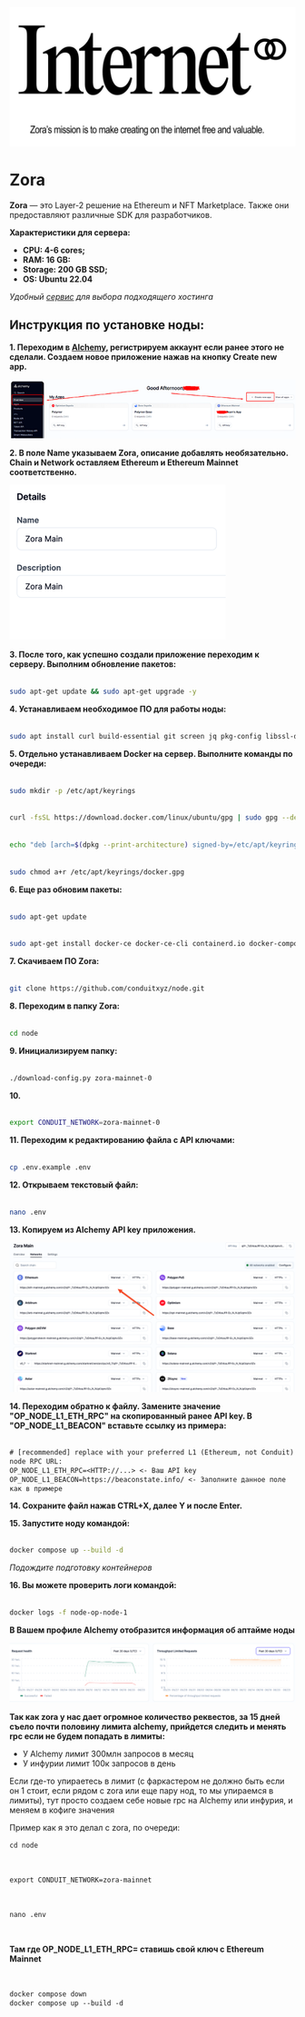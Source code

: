 ![img_3.png](./assets/img_3.png)
# Zora

**Zora** — это Layer-2 решение на Ethereum и NFT Marketplace. Также они предоставляют различные SDK для разработчиков.

**Характеристики для сервера:**

- **CPU: 4-6 cores;**
- **RAM: 16 GB:**
- **Storage: 200 GB SSD;**
- **OS: Ubuntu 22.04**

*Удобный [сервис](https://ru.hostings.info/hostings/filter_page#vps) для выбора подходящего хостинга*

## Инструкция по установке ноды:

**1. Переходим в [Alchemy](https://www.alchemy.com/), регистрируем аккаунт если ранее этого не сделали. Создаем новое приложение нажав на кнопку Create new app.**

![image](./assets/2.png)

**2. В поле Name указываем Zora, описание добавлять необязательно. Chain и Network оставляем Ethereum и Ethereum Mainnet соответственно.**

![img.png](./assets/img.png)

**3. После того, как успешно создали приложение переходим к серверу. Выполним обновление пакетов:**

```bash

sudo apt-get update && sudo apt-get upgrade -y

```

**4. Устанавливаем необходимое ПО для работы ноды:**

```bash

sudo apt install curl build-essential git screen jq pkg-config libssl-dev libclang-dev ca-certificates gnupg lsb-release -y

```

**5. Отдельно устанавливаем Docker на сервер. Выполните команды по очереди:**

```bash

sudo mkdir -p /etc/apt/keyrings

```

```bash

curl -fsSL https://download.docker.com/linux/ubuntu/gpg | sudo gpg --dearmor -o /etc/apt/keyrings/docker.gpg

```

```bash

echo "deb [arch=$(dpkg --print-architecture) signed-by=/etc/apt/keyrings/docker.gpg] https://download.docker.com/linux/ubuntu $(lsb_release -cs) stable" | sudo tee /etc/apt/sources.list.d/docker.list > /dev/null

```

```bash

sudo chmod a+r /etc/apt/keyrings/docker.gpg

```

**6. Еще раз обновим пакеты:**

```bash

sudo apt-get update

```

```bash

sudo apt-get install docker-ce docker-ce-cli containerd.io docker-compose

```

**7. Скачиваем ПО Zora:**

```bash

git clone https://github.com/conduitxyz/node.git

```
**8. Переходим в папку Zora:**

```bash

cd node

```

**9. Инициализируем папку:**

```bash

./download-config.py zora-mainnet-0

```

**10.**

```bash

export CONDUIT_NETWORK=zora-mainnet-0

```

**11. Переходим к редактированию файла с API ключами:**

```bash

cp .env.example .env

```

**12. Открываем текстовый файл:**

```bash

nano .env

```

**13. Копируем из Alchemy API key приложения.**

![img_2.png](./assets/img_2.png)

**14. Переходим обратно к файлу. Замените значение "OP_NODE_L1_ETH_RPC" на скопированный ранее API key. В "OP_NODE_L1_BEACON" вставьте ссылку из примера:**

```

# [recommended] replace with your preferred L1 (Ethereum, not Conduit) node RPC URL:
OP_NODE_L1_ETH_RPC=<HTTP://...> <- Ваш API key
OP_NODE_L1_BEACON=https://beaconstate.info/ <- Заполните данное поле как в примере

```

**14. Сохраните файл нажав CTRL+X, далее Y и после Enter.**

**15. Запустите ноду командой:**

```bash

docker compose up --build -d

```

*Подождите подготовку контейнеров*

**16. Вы можете проверить логи командой:**

```bash

docker logs -f node-op-node-1

```

**В Вашем профиле Alchemy отобразится информация об аптайме ноды**

![img_1.png](./assets/img_1.png)


**Так как zora у нас дает огромное количество реквестов,
за 15 дней съело почти половину лимита alchemy,
прийдется следить и менять rpc если не будем попадать в лимиты:**

- У Alchemy лимит 300млн запросов в месяц
- У инфурии лимит 100к запросов в день

Если где-то упираетесь в лимит (с фаркастером не должно быть если он 1 стоит, если рядом с zora или еще пару нод, то мы упираемся в лимиты), тут просто создаем себе новые rpc на Alchemy или инфурия, и меняем в кофиге значения
<br>

Пример как я это делал с zora, по очереди:


    cd node
<br>

    export CONDUIT_NETWORK=zora-mainnet  
<br>  

    nano .env
 <br>

**Там где OP_NODE_L1_ETH_RPC= ставишь свой ключ с Ethereum Mainnet**

<br>

    docker compose down  
    docker compose up --build -d








